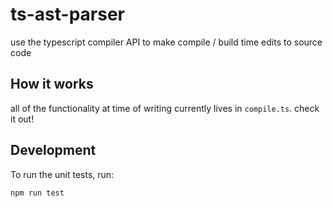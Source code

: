# ts-ast-parser

use the typescript compiler API to make compile / build time edits to source code

## How it works

all of the functionality at time of writing currently lives in `compile.ts`. check it out! 

## Development

To run the unit tests, run:

```
npm run test
```
